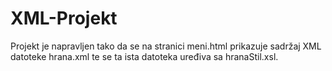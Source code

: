 # XML-Projekt

Projekt je napravljen tako da se na stranici meni.html prikazuje sadržaj XML datoteke hrana.xml te se ta ista datoteka uređiva sa hranaStil.xsl.
